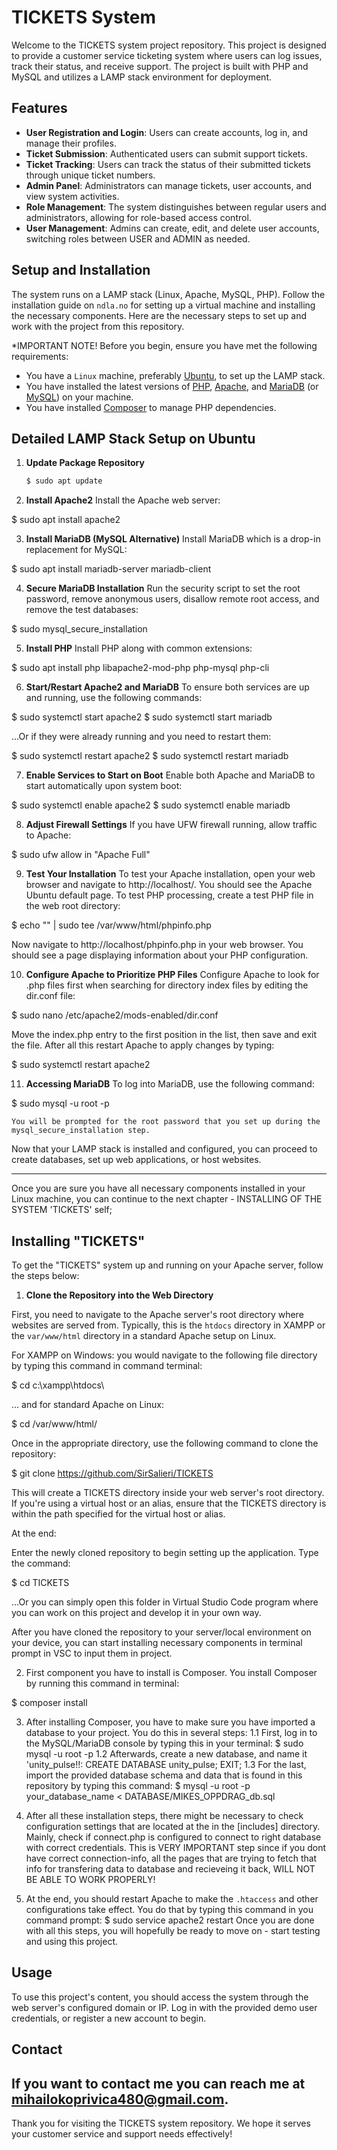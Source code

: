 
# TICKETS System

Welcome to the TICKETS system project repository. This project is designed to provide a customer service ticketing system where users can log issues, track their status, and receive support. The project is built with PHP and MySQL and utilizes a LAMP stack environment for deployment.

## Features

- **User Registration and Login**: Users can create accounts, log in, and manage their profiles.
- **Ticket Submission**: Authenticated users can submit support tickets.
- **Ticket Tracking**: Users can track the status of their submitted tickets through unique ticket numbers.
- **Admin Panel**: Administrators can manage tickets, user accounts, and view system activities.
- **Role Management**: The system distinguishes between regular users and administrators, allowing for role-based access control.
- **User Management**: Admins can create, edit, and delete user accounts, switching roles between USER and ADMIN as needed.

## Setup and Installation

The system runs on a LAMP stack (Linux, Apache, MySQL, PHP). Follow the installation guide on `ndla.no` for setting up a virtual machine and installing the necessary components. Here are the necessary steps to set up and work with the project from this repository.

*IMPORTANT NOTE!
Before you begin, ensure you have met the following requirements:
* You have a `Linux` machine, preferably [Ubuntu](https://ubuntu.com/), to set up the LAMP stack.
* You have installed the latest versions of [PHP](https://www.php.net/), [Apache](https://httpd.apache.org/), and [MariaDB](https://mariadb.org/) (or [MySQL](https://www.mysql.com/)) on your machine.
* You have installed [Composer](https://getcomposer.org/) to manage PHP dependencies.

## Detailed LAMP Stack Setup on Ubuntu

1. **Update Package Repository**
   ```bash
   $ sudo apt update

2. **Install Apache2**
Install the Apache web server:

$ sudo apt install apache2

3. **Install MariaDB (MySQL Alternative)**
Install MariaDB which is a drop-in replacement for MySQL:

$ sudo apt install mariadb-server mariadb-client

4. **Secure MariaDB Installation**
Run the security script to set the root password, remove anonymous users, disallow remote root access, and remove the test databases:

$ sudo mysql_secure_installation

5. **Install PHP**
Install PHP along with common extensions:

$ sudo apt install php libapache2-mod-php php-mysql php-cli

6. **Start/Restart Apache2 and MariaDB**
To ensure both services are up and running, use the following commands:

$ sudo systemctl start apache2
$ sudo systemctl start mariadb

...Or if they were already running and you need to restart them:

$ sudo systemctl restart apache2
$ sudo systemctl restart mariadb


7. **Enable Services to Start on Boot**
Enable both Apache and MariaDB to start automatically upon system boot:

$ sudo systemctl enable apache2
$ sudo systemctl enable mariadb


8. **Adjust Firewall Settings**
  If you have UFW firewall running, allow traffic to Apache:

$ sudo ufw allow in "Apache Full"


9. **Test Your Installation**
To test your Apache installation, open your web browser and navigate to http://localhost/. You should see the Apache Ubuntu default page.
To test PHP processing, create a test PHP file in the web root directory:

$ echo "<?php phpinfo(); ?>" | sudo tee /var/www/html/phpinfo.php

Now navigate to http://localhost/phpinfo.php in your web browser. You should see a page displaying information about your PHP configuration.

10. **Configure Apache to Prioritize PHP Files**
Configure Apache to look for .php files first when searching for directory index files by editing the dir.conf file:

$ sudo nano /etc/apache2/mods-enabled/dir.conf

Move the index.php entry to the first position in the list, then save and exit the file. After all this restart Apache to apply changes by typing:

$ sudo systemctl restart apache2

11. **Accessing MariaDB**
To log into MariaDB, use the following command:

$ sudo mysql -u root -p

    You will be prompted for the root password that you set up during the mysql_secure_installation step.

Now that your LAMP stack is installed and configured, you can proceed to create databases, set up web applications, or host websites.

---

Once you are sure you have all necessary components installed in your Linux machine, you can continue to the next chapter - INSTALLING OF THE SYSTEM 'TICKETS' self;

## Installing "TICKETS"

To get the "TICKETS" system up and running on your Apache server, follow the steps below:

1. **Clone the Repository into the Web Directory**

 First, you need to navigate to the Apache server's root directory where websites are served from. Typically, this is the `htdocs` directory in XAMPP or the `var/www/html` directory in a standard Apache setup on Linux.

  For XAMPP on Windows:
   you would navigate to the following file directory by typing this command in command terminal:
   
   $ cd c:\xampp\htdocs\

... and for standard Apache on Linux:

  $ cd /var/www/html/

Once in the appropriate directory, use the following command to clone the repository:

$ git clone https://github.com/SirSalieri/TICKETS

This will create a TICKETS directory inside your web server's root directory. If you're using a virtual host or an alias, ensure that the TICKETS directory is within the path specified for the virtual host or alias.

At the end:

Enter the newly cloned repository to begin setting up the application. Type the command:

$ cd TICKETS

...Or you can simply open this folder in Virtual Studio Code program where you can work on this project and develop it in your own way.


After you have cloned the repository to your server/local environment on your device, you can start installing necessary components in terminal prompt in VSC to input them in project.

2. First component you have to install is Composer. You install Composer by running this command in terminal:

$ composer install

3. After installing Composer, you have to make sure you have imported a database to your project. You do this in several steps:
1.1 First, log in to the MySQL/MariaDB console by typing this in your terminal:
   $ sudo mysql -u root -p
1.2 Afterwards, create a new database, and name it 'unity_pulse!!:
   CREATE DATABASE unity_pulse;
   EXIT;
1.3 For the last, import the provided database schema and data that is found in this repository by typing this command:
   $ mysql -u root -p your_database_name < DATABASE/MIKES_OPPDRAG_db.sql
4. After all these installation steps, there might be necessary to check configuration settings that are located at the in the [includes] directory. Mainly, check if connect.php is configured to connect to right database with correct credentials. This is VERY IMPORTANT step since if you dont have correct connection-info, all the pages that are trying to fetch that info for transfering data to database and recieveing it back, WILL NOT BE ABLE TO WORK PROPERLY!

5. At the end, you should restart Apache to make the `.htaccess` and other configurations take effect. You do that by typing this command in you command prompt:
       $ sudo service apache2 restart
Once you are done with all this steps, you will hopefully be ready to move on - start testing and using this project.

## Usage

To use this project's content, you should access the system through the web server's configured domain or IP. Log in with the provided demo user credentials, or register a new account to begin.


## Contact

If you want to contact me you can reach me at mihailokoprivica480@gmail.com.
---

Thank you for visiting the TICKETS system repository. We hope it serves your customer service and support needs effectively!

